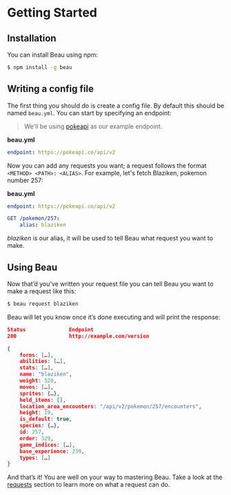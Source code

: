 # Getting Started

## Installation

You can install Beau using npm:

```bash
$ npm install -g beau
```

## Writing a config file

The first thing you should do is create a config file. By default this should be
named `beau.yml`. You can start by specifying an endpoint:

> We'll be using [pokeapi](https://pokeapi.co) as our example endpoint.

**beau.yml**

```yaml
endpoint: https://pokeapi.co/api/v2
```

Now you can add any requests you want; a request follows the format
`<METHOD> <PATH>: <ALIAS>`. For example, let's fetch Blaziken, pokemon number
257:

**beau.yml**

```yaml
endpoint: https://pokeapi.co/api/v2

GET /pokemon/257:
	alias: blaziken
```

_blaziken_ is our alias, it will be used to tell Beau what request you want to
make.

## Using Beau

Now that’d you’ve written your request file you can tell Beau you want to make a
request like this:

```bash
$ beau request blaziken
```

Beau will let you know once it’s done executing and will print the response:

```json
Status              Endpoint
200                 http://example.com/version

{
	forms: […],
	abilities: […],
	stats: […],
	name: "blaziken",
	weight: 520,
	moves: […],
	sprites: {…},
	held_items: [],
	location_area_encounters: "/api/v2/pokemon/257/encounters",
	height: 19,
	is_default: true,
	species: {…},
	id: 257,
	order: 329,
	game_indices: […],
	base_experience: 239,
	types: […]
}
```

And that’s it! You are well on your way to mastering Beau. Take a look at the
[requests](/docs/requests) section to learn more on what a request can do.
